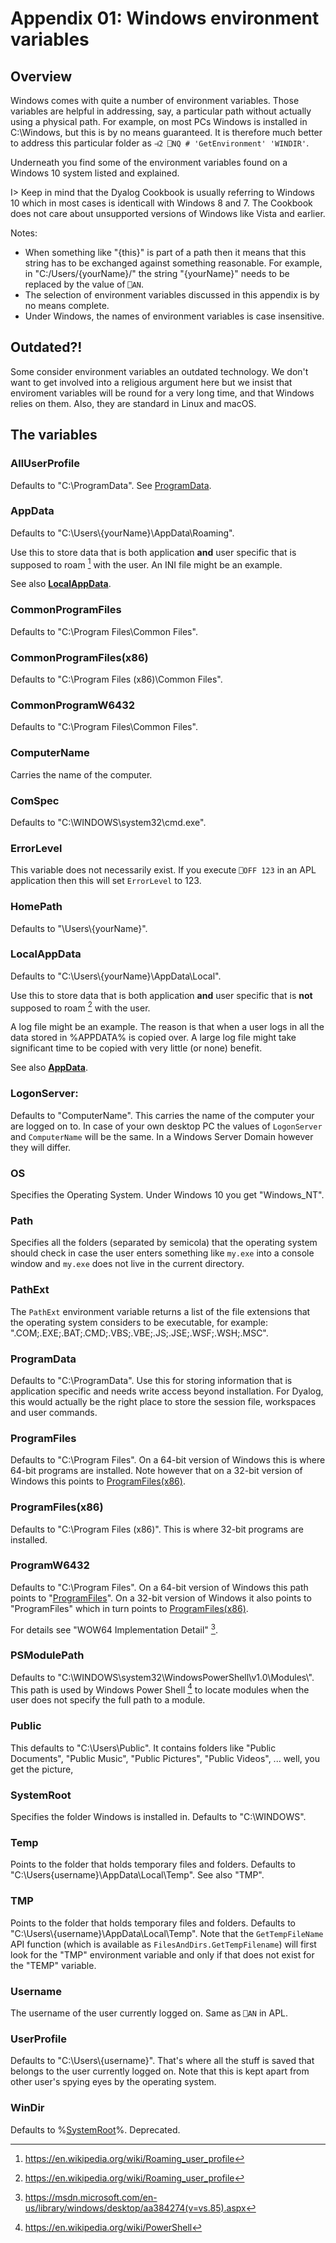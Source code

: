 # Appendix 01: Windows environment variables

## Overview

Windows comes with quite a number of environment variables. Those variables are helpful in addressing, say, a particular path without actually using a physical path. For example, on most PCs Windows is installed in C:\\Windows, but this is by no means guaranteed. It is therefore much better to address this particular folder as `⊣2 ⎕NQ # 'GetEnvironment' 'WINDIR'`. 

Underneath you find some of the environment variables found on a Windows 10 system listed and explained.

I> Keep in mind that the Dyalog Cookbook is usually referring to Windows 10 which in most cases is identicall with Windows 8 and 7. The Cookbook does not care about unsupported versions of Windows like Vista and earlier.

Notes:

* When something like "{this}" is part of a path then it means that this string has to be exchanged against something reasonable. For example, in "C:/Users/{yourName}/" the string "{yourName}" needs to be replaced by the value of `⎕AN`.
* The selection of environment variables discussed in this appendix is by no means complete.
* Under Windows, the names of environment variables is case insensitive.


## Outdated?!

Some consider environment variables an outdated technology. We don't want to get involved into a religious argument here but we insist that enviroment variables will be round for a very long time, and that Windows relies on them. Also, they are standard in Linux and macOS.

## The variables

### AllUserProfile
Defaults to "C:\\ProgramData". See [ProgramData](#).

### AppData
Defaults to "C:\\Users\\{yourName}\\AppData\\Roaming".

Use this to store data that is both application **and** user specific that is supposed to roam [^roaming] with the user. An INI file might be an example.

See also **[LocalAppData](#)**.

### CommonProgramFiles
Defaults to "C:\\Program Files\\Common Files".

### CommonProgramFiles(x86)
Defaults to "C:\\Program Files (x86)\\Common Files".

### CommonProgramW6432
Defaults to "C:\\Program Files\\Common Files".

### ComputerName
Carries the name of the computer.

### ComSpec
Defaults to "C:\\WINDOWS\\system32\\cmd.exe".

### ErrorLevel
This variable does not necessarily exist. If you execute `⎕OFF 123` in an APL application then this will set `ErrorLevel` to 123.

### HomePath
Defaults to "\\Users\\{yourName}".

### LocalAppData
Defaults to "C:\\Users\\{yourName}\\AppData\\Local".

Use this to store data that is both application **and** user specific that is **not** supposed to roam [^roaming] with the user. 

A log file might be an example. The reason is that when a user logs in all the data stored in %APPDATA% is copied over. A large log file might take significant time to be copied with very little (or none) benefit.

See also **[AppData](#)**.

### LogonServer:
Defaults to "ComputerName". This carries the name of the computer your are logged on to. In case of your own desktop PC the values of `LogonServer` and `ComputerName` will be the same. In a Windows Server Domain however they will differ.

### OS
Specifies the Operating System. Under Windows 10 you get "Windows_NT".

### Path
Specifies all the folders (separated by semicola) that the operating system should check in case the user enters something like `my.exe` into a console window and `my.exe` does not live in the current directory.

### PathExt
The `PathExt` environment variable returns a list of the file extensions that the operating system considers to be executable, for example: ".COM;.EXE;.BAT;.CMD;.VBS;.VBE;.JS;.JSE;.WSF;.WSH;.MSC".

### ProgramData
Defaults to "C:\\ProgramData". Use this for storing information that is application specific and needs write access beyond installation. For Dyalog, this would actually be the right place to store the session file, workspaces and user commands.

### ProgramFiles
Defaults to "C:\\Program Files". On a 64-bit version of Windows this is where 64-bit programs are installed. Note however that on a 32-bit version of Windows this points to [ProgramFiles(x86)](#).

### ProgramFiles(x86)
Defaults to "C:\\Program Files (x86)". This is where 32-bit programs are installed.

### ProgramW6432
Defaults to "C:\\Program Files". On a 64-bit version of Windows this path points to "[ProgramFiles](#)". On a 32-bit version of Windows it also points to "ProgramFiles" which in turn points to [ProgramFiles(x86)](#).

For details see "WOW64 Implementation Detail" [^wow].

### PSModulePath
Defaults to "C:\\WINDOWS\\system32\\WindowsPowerShell\\v1.0\\Modules\\". This path is used by Windows Power Shell [^powershell] to locate modules when the user does not specify the full path to a module.

### Public
This defaults to "C:\\Users\\Public". It contains folders like "Public Documents", "Public Music", "Public Pictures", "Public Videos", ... well, you get the picture,

### SystemRoot
Specifies the folder Windows is installed in. Defaults to "C:\\WINDOWS".

### Temp
Points to the folder that holds temporary files and folders. Defaults to "C:\\Users\{username}\\AppData\\Local\\Temp". See also "TMP".

### TMP
Points to the folder that holds temporary files and folders. Defaults to "C:\\Users\\{username}\\AppData\\Local\\Temp". Note that the `GetTempFileName` API function (which is available as `FilesAndDirs.GetTempFilename`) will first look for the "TMP" environment variable and only if that does not exist for the "TEMP" variable.

### Username
The username of the user currently logged on. Same as `⎕AN` in APL.

### UserProfile
Defaults to "C:\\Users\\{username}". That's where all the stuff is saved that belongs to the user currently logged on. Note that this is kept apart from other user's spying eyes by the operating system.

### WinDir
Defaults to %[SystemRoot](#)%. Deprecated.


[^roaming]: <https://en.wikipedia.org/wiki/Roaming_user_profile>

[^powershell]: <https://en.wikipedia.org/wiki/PowerShell>

[^wow]: <https://msdn.microsoft.com/en-us/library/windows/desktop/aa384274(v=vs.85).aspx>